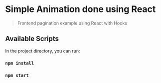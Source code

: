 # Simple Animation done using React

> Frontend pagination example using React with Hooks

## Available Scripts

In the project directory, you can run:

### `npm install`

### `npm start`